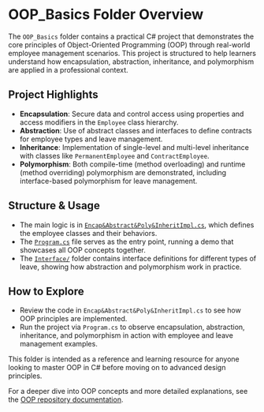 # OOP_Basics Folder Overview

The `OOP_Basics` folder contains a practical C# project that demonstrates the core principles of Object-Oriented Programming (OOP) through real-world employee management scenarios. This project is structured to help learners understand how encapsulation, abstraction, inheritance, and polymorphism are applied in a professional context.

## Project Highlights
- **Encapsulation**: Secure data and control access using properties and access modifiers in the `Employee` class hierarchy.
- **Abstraction**: Use of abstract classes and interfaces to define contracts for employee types and leave management.
- **Inheritance**: Implementation of single-level and multi-level inheritance with classes like `PermanentEmployee` and `ContractEmployee`.
- **Polymorphism**: Both compile-time (method overloading) and runtime (method overriding) polymorphism are demonstrated, including interface-based polymorphism for leave management.

## Structure & Usage
- The main logic is in [`Encap&Abstract&Poly&InheritImpl.cs`](./Encap&Abstract&Poly&InheritImpl.cs), which defines the employee classes and their behaviors.
- The [`Program.cs`](./Program.cs) file serves as the entry point, running a demo that showcases all OOP concepts together.
- The [`Interface/`](./Interface/) folder contains interface definitions for different types of leave, showing how abstraction and polymorphism work in practice.

## How to Explore
- Review the code in `Encap&Abstract&Poly&InheritImpl.cs` to see how OOP principles are implemented.
- Run the project via `Program.cs` to observe encapsulation, abstraction, inheritance, and polymorphism in action with employee and leave management examples.

This folder is intended as a reference and learning resource for anyone looking to master OOP in C# before moving on to advanced design principles.

For a deeper dive into OOP concepts and more detailed explanations, see the [OOP repository documentation](https://github.com/Rakshit4045/oop/blob/main/C%23/docs/inheritance.md).
